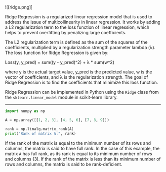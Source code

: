
![[ridge.png]]

Ridge Regression is a regularized linear regression model that is used to address the issue of multicollinearity in linear regression. It works by adding a L2 regularization term to the loss function of linear regression, which helps to prevent overfitting by penalizing large coefficients.

The L2 regularization term is defined as the sum of the squares of the coefficients, multiplied by a regularization strength parameter lambda (λ). The loss function for Ridge Regression is given by:

Loss(y, y_pred) = sum((y - y_pred)^2) + λ * sum(w^2)

where y is the actual target value, y_pred is the predicted value, w is the vector of coefficients, and λ is the regularization strength. The goal of Ridge Regression is to find the coefficients that minimize this loss function.

Ridge Regression can be implemented in Python using the `Ridge` class from the `sklearn.linear_model` module in scikit-learn library.

---

```python
import numpy as np

A = np.array([[1, 2, 3], [4, 5, 6], [7, 8, 9]])

rank = np.linalg.matrix_rank(A)
print("Rank of matrix A:", rank)
```

If the rank of the matrix is equal to the minimum number of its rows and columns, the matrix is said to have full rank. In the case of this example, the matrix `A` has full rank, as its rank is equal to its minimum number of rows and columns (3). If the rank of the matrix is less than its minimum number of rows and columns, the matrix is said to be rank-deficient.
